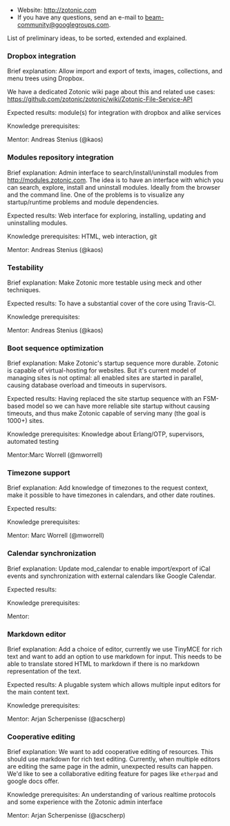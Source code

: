 * Website: http://zotonic.com
* If you have any questions, send an e-mail to beam-community@googlegroups.com.

List of preliminary ideas, to be sorted, extended and explained.


### Dropbox integration

Brief explanation: Allow import and export of texts, images, collections, and menu trees using Dropbox.

We have a dedicated Zotonic wiki page about this and related use cases: https://github.com/zotonic/zotonic/wiki/Zotonic-File-Service-API

Expected results: module(s) for integration with dropbox and alike services

Knowledge prerequisites:

Mentor: Andreas Stenius (@kaos)


### Modules repository integration

Brief explanation: Admin interface to search/install/uninstall modules from http://modules.zotonic.com.
The idea is to have an interface with which you can search, explore, install and uninstall modules. Ideally from the browser and the command line. One of the problems is to visualize any startup/runtime problems and module dependencies.

Expected results: Web interface for exploring, installing, updating and uninstalling modules.

Knowledge prerequisites: HTML, web interaction, git

Mentor: Andreas Stenius (@kaos)


### Testability

Brief explanation: Make Zotonic more testable using meck and other techniques. 

Expected results: To have a substantial cover of the core using Travis-CI.

Knowledge prerequisites:

Mentor: Andreas Stenius (@kaos)


### Boot sequence optimization

Brief explanation: Make Zotonic's startup sequence more durable. Zotonic is capable of virtual-hosting for websites. But it's current model of managing sites is not optimal: all enabled sites are started in parallel, causing database overload and timeouts in supervisors.

Expected results:  Having replaced the site startup sequence with an FSM-based model so we can have more reliable site startup without causing timeouts, and thus make Zotonic capable of serving many (the goal is 1000+) sites.

Knowledge prerequisites: Knowledge about Erlang/OTP, supervisors, automated testing

Mentor:Marc Worrell (@mworrell)


### Timezone support

Brief explanation: Add knowledge of timezones to the request context, make it possible to have timezones in calendars, and other date routines.

Expected results:

Knowledge prerequisites:

Mentor: Marc Worrell (@mworrell)


### Calendar synchronization

Brief explanation: Update mod_calendar to enable import/export of iCal events and synchronization with external calendars like Google Calendar.

Expected results:

Knowledge prerequisites:

Mentor:


### Markdown editor

Brief explanation: Add a choice of editor, currently we use TinyMCE for rich text and want to add an option to use markdown for input. This needs to be able to translate stored HTML to markdown if there is no markdown representation of the text.

Expected results: A plugable system which allows multiple input editors for the main content text.

Knowledge prerequisites:

Mentor: Arjan Scherpenisse (@acscherp)


### Cooperative editing

Brief explanation: We want to add cooperative editing of resources. This should use markdown for rich text editing. Currently, when multiple editors are editing the same page in the admin, unexpected results can happen. We'd like to see a collaborative editing feature for pages like `etherpad` and google docs offer.

Knowledge prerequisites: An understanding of various realtime protocols and some experience with the Zotonic admin interface

Mentor: Arjan Scherpenisse (@acscherp)
